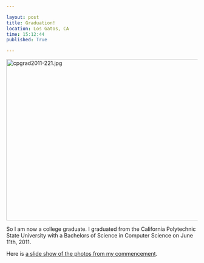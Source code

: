 ```yaml
---

layout: post
title: Graduation!
location: Los Gatos, CA
time: 15:12:44
published: True

---
```


<a href="http://www.flickr.com/photos/dlnwelch/5826629101/" title="cpgrad2011-221.jpg by dlnwelch, on Flickr"><img src="http://farm4.static.flickr.com/3502/5826629101_615de8c6b0_z.jpg" width="640" height="425" alt="cpgrad2011-221.jpg"></a>

So I am now a college graduate. I graduated from the California Polytechnic State University with a Bachelors of Science in Computer Science on June 11th, 2011. 

Here is [a slide show of the photos from my commencement](http://www.flickr.com/photos/tags/cpgrad2011/show/).
